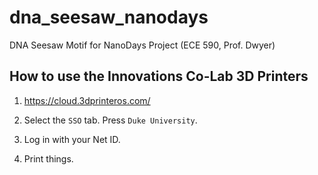 # dna_seesaw_nanodays
DNA Seesaw Motif for NanoDays Project (ECE 590, Prof. Dwyer)

## How to use the Innovations Co-Lab 3D Printers
1. https://cloud.3dprinteros.com/

2. Select the `SSO` tab. Press `Duke University`.

3. Log in with your Net ID.

4. Print things.